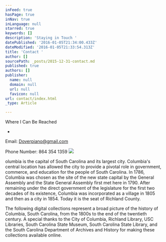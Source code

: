```yaml
---
inFeed: true
hasPage: true
inNav: true
inLanguage: null
starred: true
keywords: []
description: 'Staying in Touch '
datePublished: '2016-01-05T21:34:00.433Z'
dateModified: '2016-01-05T21:33:54.313Z'
title: 'Contact '
author: []
sourcePath: _posts/2015-12-31-contact.md
published: true
authors: []
publisher:
  name: null
  domain: null
  url: null
  favicon: null
url: contact/index.html
_type: Article

---
```

Where I Can Be Reached

-

Email: Doverpiano@gmail.com

Phone Number: 864 354 1359
![](https://the-grid-user-content.s3-us-west-2.amazonaws.com/97bf53a5-6ada-43f7-bec6-29fdc4b06c14.png)

olumbia is the capital of South Carolina and its largest city. Columbia's central location has allowed the city to provide a pivotal role in government, commerce, and education for the people of South Carolina. In 1786, Columbia was chosen as the site of the new state capital by the General Assembly and the State General Assembly first met here in 1790\. After remaining under the direct government of the legislature for the first two decades of its existence, Columbia was incorporated as a village in 1805 and then as a city in 1854\. Today it is the seat of Richland County.

The following digital collections represent a broad picture of the history of Columbia, South Carolina, from the 1800s to the end of the twentieth century. A special thanks to the City of Columbia, Richland Library, USC Libraries, South Carolina State Museum, South Carolina State Library, and the South Carolina Department of Archives and History for making these collections available online.